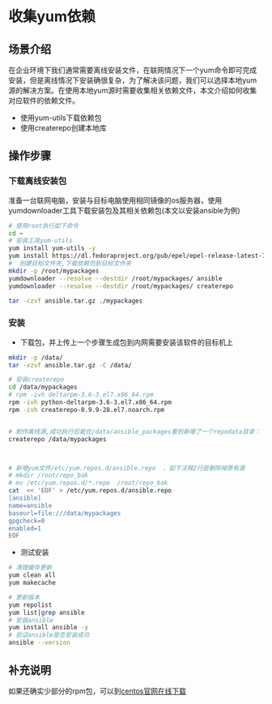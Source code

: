 # 收集yum依赖

## 场景介绍

在企业环境下我们通常需要离线安装文件，在联网情况下一个yum命令即可完成安装，但是离线情况下安装确很复杂，为了解决该问题，我们可以选择本地yum源的解决方案。在使用本地yum源时需要收集相关依赖文件，本文介绍如何收集对应软件的依赖文件。

* 使用yum-utils下载依赖包
* 使用createrepo创建本地库


## 操作步骤 

### 下载离线安装包

准备一台联网电脑，安装与目标电脑使用相同镜像的os服务器，使用yumdownloader工具下载安装包及其相关依赖包(本文以安装ansible为例)  

```bash 
# 使用root执行如下命令  
cd ~
# 安装工具yum-utils   
yum install yum-utils -y
yum install https://dl.fedoraproject.org/pub/epel/epel-release-latest-7.noarch.rpm -y
#  创建目标文件夹,下载依赖包到目标文件夹 
mkdir -p /root/mypackages
yumdownloader --resolve --destdir /root/mypackages/ ansible
yumdownloader --resolve --destdir /root/mypackages/ createrepo

tar -czvf ansible.tar.gz ./mypackages

```

###  安装

* 下载包，并上传上一个步骤生成包到内网需要安装该软件的目标机上 


```bash 
mkdir -p /data/
tar -xzvf ansible.tar.gz -C /data/

# 安装createrepo
cd /data/mypackages
# rpm -ivh deltarpm-3.6-3.el7.x86_64.rpm 
rpm -ivh python-deltarpm-3.6-3.el7.x86_64.rpm
rpm -ivh createrepo-0.9.9-28.el7.noarch.rpm 


# 制作离线源,成功执行后能在/data/ansible_packages看到新增了一个repodata目录：
createrepo /data/mypackages



# 新增yum文件/etc/yum.repos.d/ansible.repo  ，如下注释2行是删除掉原有源
# mkdir /root/repo_bak
# mv /etc/yum.repos.d/*.repo  /root/repo_bak
cat  << 'EOF' > /etc/yum.repos.d/ansible.repo
[ansible]
name=ansible
baseurl=file:///data/mypackages
gpgcheck=0
enabled=1
EOF

```

* 测试安装  

```bash 
# 清理缓存更新 
yum clean all 
yum makecache

# 更新版本
yum repolist
yum list|grep ansible 
# 安装ansible 
yum install ansible -y
# 验证ansible是否安装成功
ansible --version

```


## 补充说明 

如果还确实少部分的rpm包，可以到[centos官网在线下载](http://mirror.centos.org/centos/)